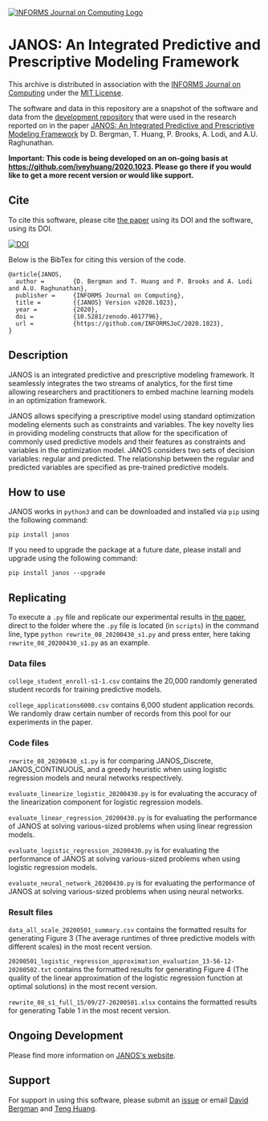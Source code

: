 [![INFORMS Journal on Computing Logo](https://INFORMSJoC.github.io/logos/INFORMS_Journal_on_Computing_Header.jpg)](https://pubsonline.informs.org/journal/ijoc)

# JANOS: An Integrated Predictive and Prescriptive Modeling Framework

This archive is distributed in association with the [INFORMS Journal on
Computing](https://pubsonline.informs.org/journal/ijoc) under the [MIT License](LICENSE).

The software and data in this repository are a snapshot of the software and data
from the [development repository](https://github.com/iveyhuang/2020.1023)
that were used in the research reported on in the paper 
[JANOS: An Integrated Predictive and Prescriptive Modeling Framework](https://arxiv.org/abs/1911.09461) by D. Bergman, 
T. Huang, P. Brooks, A. Lodi, and A.U. Raghunathan. 

**Important: This code is being developed on an on-going basis at 
https://github.com/iveyhuang/2020.1023. Please go there if you would like to
get a more recent version or would like support.**

## Cite

To cite this software, please cite [the paper](https://arxiv.org/abs/1911.09461) using its DOI and the software, using its DOI.

[![DOI](https://zenodo.org/badge/288628730.svg)](https://zenodo.org/badge/latestdoi/288628730)

Below is the BibTex for citing this version of the code.

```
@article{JANOS,
  author =        {D. Bergman and T. Huang and P. Brooks and A. Lodi and A.U. Raghunathan},  
  publisher =     {INFORMS Journal on Computing},
  title =         {{JANOS} Version v2020.1023},
  year =          {2020},
  doi =           {10.5281/zenodo.4017796},
  url =           {https://github.com/INFORMSJoC/2020.1023},
}
```

## Description

JANOS is an integrated predictive and prescriptive modeling framework. It seamlessly integrates the two streams of analytics, for the first time allowing researchers and practitioners to embed machine learning models in an optimization framework.

JANOS allows specifying a prescriptive model using standard optimization modeling elements such as constraints and variables. The key novelty lies in providing modeling constructs that allow for the specification of commonly used predictive models and their features as constraints and variables in the optimization model. JANOS considers two sets of decision variables: regular and predicted. The relationship between the regular and predicted variables are specified as pre-trained predictive models.


## How to use

JANOS works in `python3` and can be downloaded and installed via `pip` using the following command:

`pip install janos`

If you need to upgrade the package at a future date, please install and upgrade using the following command:

`pip install janos --upgrade`

## Replicating

To execute a `.py` file and replicate our experimental results in [the paper](https://arxiv.org/abs/1911.09461), direct to the folder where the `.py` file is located (in `scripts`) in the command line, type `python rewrite_08_20200430_s1.py` and press enter, here taking `rewrite_08_20200430_s1.py` as an example.

### Data files
`college_student_enroll-s1-1.csv` contains the 20,000 randomly generated student records for training predictive models.

`college_applications6000.csv` contains 6,000 student application records. We randomly draw certain number of records from this pool for our experiments in the paper.


### Code files

`rewrite_08_20200430_s1.py` is for comparing JANOS_Discrete, JANOS_CONTINUOUS, and a greedy heuristic when using logistic regression models and neural networks respectively.

`evaluate_linearize_logistic_20200430.py` is for evaluating the accuracy of the linearization component for logistic regression models.

`evaluate_linear_regression_20200430.py` is for evaluating the performance of JANOS at solving various-sized problems when using linear regression models.

`evaluate_logistic_regression_20200430.py` is for evaluating the performance of JANOS at solving various-sized problems when using logistic regression models.

`evaluate_neural_network_20200430.py` is for evaluating the performance of JANOS at solving various-sized problems when using neural networks.

### Result files

`data_all_scale_20200501_summary.csv` contains the formatted results for generating Figure 3 (The average runtimes of three predictive models with different scales) in the most recent version.

`20200501_logistic_regression_approximation_evaluation_13-56-12-20200502.txt` contains the formatted results for generating Figure 4 (The quality of the linear approximation of the logistic regression function at optimal solutions) in the most recent version.

`rewrite_08_s1_full_15/09/27-20200501.xlsx` contains the formatted results for generating Table 1 in the most recent version.

## Ongoing Development

Please find more information on [JANOS's website](http://janos.opt-operations.com).

## Support

For support in using this software,  please submit an
[issue](https://github.com/iveyhuang/2020.2023/issues) or email [David Bergman](mailto:david.bergman@uconn.edu) and [Teng Huang](mailto:teng.huang@uconn.edu).
 
